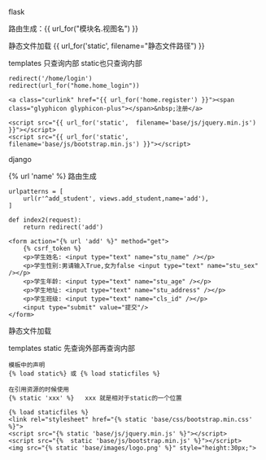 flask

路由生成：{{  url_for("模块名.视图名") }}

静态文件加载 {{ url_for('static', filename="静态文件路径") }} 

templates 只查询内部  static也只查询内部

```
redirect('/home/login')
redirect(url_for("home.home_login"))

<a class="curlink" href="{{ url_for('home.register') }}"><span class="glyphicon glyphicon-plus"></span>&nbsp;注册</a>

<script src="{{ url_for('static',  filename='base/js/jquery.min.js') }}"></script>
<script src="{{ url_for('static',  filename='base/js/bootstrap.min.js') }}"></script>
```

django

{% url 'name' %}  路由生成

```
urlpatterns = [
    url(r'^add_student', views.add_student,name='add'),
]

def index2(request):
    return redirect('add')
    
<form action="{% url 'add' %}" method="get">
    {% csrf_token %}
    <p>学生姓名: <input type="text" name="stu_name" /></p>
    <p>学生性别:男请输入True,女为false <input type="text" name="stu_sex" /></p>
    <p>学生年龄: <input type="text" name="stu_age" /></p>
    <p>学生地址: <input type="text" name="stu_address" /></p>
    <p>学生班级: <input type="text" name="cls_id" /></p>
    <input type="submit" value="提交"/>
</form>
```

静态文件加载

templates static 先查询外部再查询内部

```
模板中的声明
{% load static%} 或 {% load staticfiles %}

在引用资源的时候使用
{% static 'xxx' %}   xxx 就是相对于static的一个位置
```

```
{% load staticfiles %}
<link rel="stylesheet" href="{% static 'base/css/bootstrap.min.css' %}">
<script src="{% static 'base/js/jquery.min.js' %}"></script>
<script src="{%  static 'base/js/bootstrap.min.js' %}"></script>
<img src="{% static 'base/images/logo.png' %}" style="height:30px;">
```

